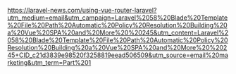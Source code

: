 https://laravel-news.com/using-vue-router-laravel?utm_medium=email&utm_campaign=Laravel%2058%20Blade%20Template%20File%20Path%20Automatic%20Policy%20Resolution%20Building%20a%20Vue%20SPA%20and%20More%20%20245&utm_content=Laravel%2058%20Blade%20Template%20File%20Path%20Automatic%20Policy%20Resolution%20Building%20a%20Vue%20SPA%20and%20More%20%20245+CID_c21d3839e98520f3258819eead506509&utm_source=email%20marketing&utm_term=Part%201
